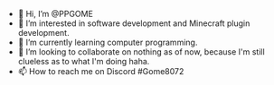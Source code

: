 - 👋 Hi, I’m @PPGOME
- 👀 I’m interested in software development and Minecraft plugin development.
- 🌱 I’m currently learning computer programming.
- 💞️ I’m looking to collaborate on nothing as of now, because I'm still clueless as to what I'm doing haha.
- 📫 How to reach me on Discord #Gome8072

<!---
PPGOME/PPGOME is a ✨ special ✨ repository because its `README.md` (this file) appears on your GitHub profile.
You can click the Preview link to take a look at your changes.
--->
